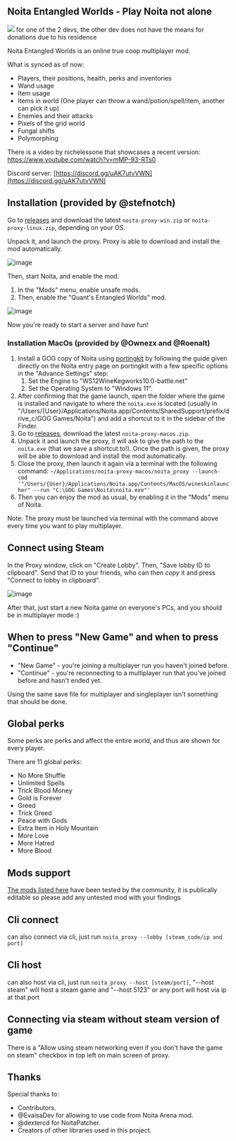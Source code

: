 ## Noita Entangled Worlds - Play Noita not alone

[<img src="https://img.shields.io/liberapay/patrons/bgkillas.svg?logo=liberapay">](https://liberapay.com/bgkillas/) for one of the 2 devs, the other dev does not have the means for donations due to his residence

Noita Entangled Worlds is an online true coop multiplayer mod.

What is synced as of now:
 - Players, their positions, health, perks and inventories
 - Wand usage
 - Item usage
 - Items in world (One player can throw a wand/potion/spell/item, another can pick it up)
 - Enemies and their attacks
 - Pixels of the grid world
 - Fungal shifts
 - Polymorphing

There is a video by nichelessone that showcases a recent version: https://www.youtube.com/watch?v=mMP-93-RTs0

Discord server: [https://discord.gg/uAK7utvVWN](https://discord.gg/uAK7utvVWN)

## Installation (provided by @stefnotch)

Go to [releases](https://github.com/IntQuant/noita_entangled_worlds/releases) and download the latest `noita-proxy-win.zip` or `noita-proxy-linux.zip`, depending on your OS.

Unpack it, and launch the proxy. Proxy is able to download and install the mod automatically.

![image](https://github.com/user-attachments/assets/817cd204-1815-4834-803b-58761b21dc51)

Then, start Noita, and enable the mod.
1. In the "Mods" menu, enable unsafe mods.
2. Then, enable the "Quant's Entangled Worlds" mod.

![image](https://github.com/IntQuant/noita_entangled_worlds/assets/10220080/3a45f0ad-2ef1-4896-805c-1c1266e039c4)

Now you're ready to start a server and have fun!

### Installation MacOs (provided by @Ownezx and @Roenalt)

1. Install a GOG copy of Noita using [portingkit](https://www.portingkit.com/) by following the guide given directly on the Noita entry page on portingkit with a few specific options in the "Advance Settings" step:
   1. Set the Engine to "WS12WineKegworks10.0-battle.net"
   2. Set the Operating System to "Windows 11". 
2. After confirming that the game launch, open the folder where the game is installed and navigate to where the `noita.exe` is located (usually in "/Users/{User}/Applications/Noita.app/Contents/SharedSupport/prefix/drive_c/GOG Games/Noita") and add a shortcut to it in the sidebar of the Finder. 
3. Go to [releases](https://github.com/IntQuant/noita_entangled_worlds/releases), download the latest `noita-proxy-macos.zip`.
4. Unpack it and launch the proxy, it will ask to give the path to the `noita.exe` (that we save a shortcut to!). Once the path is given, the proxy will be able to download and install the mod automatically.
5. Close the proxy, then launch it again via a terminal with the following command: `~/Applications/noita-proxy-macos/noita_proxy --launch-cmd '"/Users/{User}/Applications/Noita.app/Contents/MacOS/wineskinlauncher" --run "C:\GOG Games\Noita\noita.exe"'`
6. Then you can enjoy the mod as usual, by enabling it in the "Mods" menu of Noita.

Note: The proxy must be launched via terminal with the command above every time you want to play multiplayer.

## Connect using Steam

In the Proxy window, click on "Create Lobby". Then, "Save lobby ID to clipboard". Send that ID to your friends, who can then *copy* it and press "Connect to lobby in clipboard".

![image](https://github.com/user-attachments/assets/45cf2be6-090c-4d83-aa6b-516d94748cc5)

After that, just start a new Noita game on everyone's PCs, and you should be in multiplayer mode :)

## When to press "New Game" and when to press "Continue"

 - "New Game" - you're joining a multiplayer run you haven't joined before.
 - "Continue" - you're reconnecting to a multiplayer run that you've joined before and hasn't ended yet.

Using the same save file for multiplayer and singleplayer isn't something that should be done.

## Global perks

Some perks are perks and affect the entire world, and thus are shown for every player.

There are 11 global perks:
 - No More Shuffle
 - Unlimited Spells
 - Trick Blood Money
 - Gold is Forever
 - Greed
 - Trick Greed
 - Peace with Gods
 - Extra Item in Holy Mountain
 - More Love
 - More Hatred
 - More Blood

## Mods support

[The mods listed here](https://docs.google.com/spreadsheets/d/1nMdqzrLCav_diXbNPB9RgxPcCQzDPgXdEv-klKWJyS0) have been tested by the community, it is publically editable so please add any untested mod with your findings


## Cli connect

can also connect via cli, just run `noita_proxy --lobby [steam_code/ip and port]`


## Cli host

can also host via cli, just run `noita_proxy --host [steam/port]`, "--host steam" will host a steam game and "--host 5123" or any port will host via ip at that port

## Connecting via steam without steam version of game

There is a "Allow using steam networking even if you don't have the game on steam" checkbox in top left on main screen of proxy.

## Thanks

Special thanks to:
 - Contributors.
 - @EvaisaDev for allowing to use code from Noita Arena mod.
 - @dextercd for NoitaPatcher.
 - Creators of other libraries used in this project.
